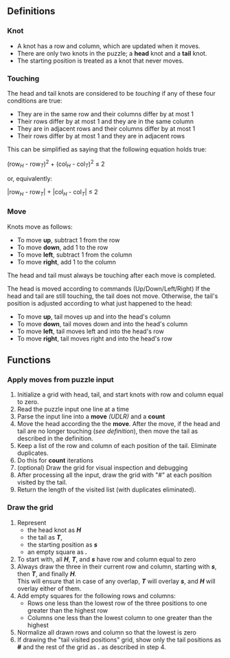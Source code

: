 ## Definitions

### Knot
- A knot has a row and column, which are updated when it moves.
- There are only two knots in the puzzle; a **head** knot and a **tail** knot.
- The starting position is treated as a knot that never moves.

### Touching
The head and tail knots are considered to be *touching* if any of these
four conditions are true:
- They are in the same row and their columns differ by at most 1
- Their rows differ by at most 1 and they are in the same column
- They are in adjacent rows and their columns differ by at most 1
- Their rows differ by at most 1 and they are in adjacent rows

This can be simplified as saying that the following equation holds
true:

(row<sub><i>H</i></sub> - row<sub><i>T</i></sub>)<sup>2</sup> + 
(col<sub><i>H</i></sub> - col<sub><i>T</i></sub>)<sup>2</sup> &le; 2

or, equivalently:

|row<sub><i>H</i></sub> - row<sub><i>T</i></sub>| +
|col<sub><i>H</i></sub> - col<sub><i>T</i></sub>| &le; 2


### Move

Knots move as follows:
- To move **up**, subtract 1 from the row
- To move **down**, add 1 to the row
- To move **left**, subtract 1 from the column
- To move **right**, add 1 to the column

The head and tail must always be touching after each move is completed.

The head is moved according to commands (Up/Down/Left/Right)
If the head and tail are still touching, the tail does not move.
Otherwise, the tail's position is adjusted according to what just
happened to the head:
- To move **up**, tail moves up and into the head's column
- To move **down**, tail moves down and into the head's column
- To move **left**, tail moves left and into the head's row
- To move **right**, tail moves right and into the head's row

## Functions

### Apply moves from puzzle input
1. Initialize a grid with head, tail, and start knots with row and column equal to zero.
2. Read the puzzle input one line at a time
3. Parse the input line into a **move** *(UDLR)* and a **count**
4. Move the head according the the **move**. After the move,
   if the head and tail are no longer touching (*see definition*),
   then move the tail as described in the definition.
5. Keep a list of the row and column of each position of the tail. Eliminate duplicates.
5. Do this for **count** iterations
6. (optional) Draw the grid for visual inspection and debugging
7. After processing all the input, draw the grid with "#" at each position visited by the tail.
8. Return the length of the visited list (with duplicates eliminated).

### Draw the grid
1. Represent
   - the head knot as ***H***
   - the tail as ***T***,
   - the starting position as ***s***
   - an empty square as ***.***
2. To start with, all ***H***, ***T***, and ***s*** have row and column equal to zero
3. Always draw the three in their current row and column,
   starting with ***s***, then ***T***, and finally ***H***.   
   This will ensure that in case of any overlap, ***T***
   will overlay ***s***, and ***H*** will overlay either
   of them.
4. Add empty squares for the following rows and columns:
   - Rows one less than the lowest row of the three positions
     to one greater than the highest row
   - Columns one less than the lowest column to one greater than the highest
5. Normalize all drawn rows and column so that the lowest is zero
6. If drawing the "tail visited positions" grid, show only the
   tail positions as **#** and the rest of the grid as **.** as
   described in step 4.